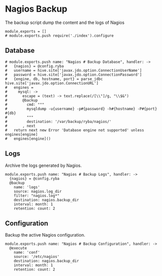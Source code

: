 
# Nagios Backup

The backup script dump the content and the logs of Nagios

    module.exports = []
    # module.exports.push require('./index').configure    

## Database

    # module.exports.push name: "Nagios # Backup Database", handler: ->
    #   {nagios} = @config.ryba
    #   username = hive.site['javax.jdo.option.ConnectionUserName']
    #   password = hive.site['javax.jdo.option.ConnectionPassword']
    #   {engine, db, hostname, port} = parse_jdbc hive.site['javax.jdo.option.ConnectionURL']
    #   engines = 
    #     mysql: ->
    #       escape = (text) -> text.replace(/[\\"]/g, "\\$&")
    #       @backup
    #         cmd: """
    #         mysqldump -u{username} -p#{password} -h#{hostname} -P#{port} #{db}
    #         """
    #         destination: '/var/backup/ryba/nagios/'
    #       , next
    #   return next new Error 'Database engine not supported' unless engines[engine]
    #   engines[engine]()

## Logs

Archive the logs generated by Nagios.

    module.exports.push name: "Nagios # Backup Logs", handler: ->
      {nagios} = @config.ryba
      @backup
        name: 'logs'
        source: nagios.log_dir
        filter: "nagios.log*"
        destination: nagios.backup_dir
        interval: month: 1
        retention: count: 2

## Configuration

Backup the active Nagios configuration.

    module.exports.push name: "Nagios # Backup Configuration", handler: ->
      @execute
        name: 'conf'
        source: '/etc/nagios'
        destination: nagios.backup_dir
        interval: month: 1
        retention: count: 2
